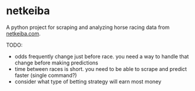 # netkeiba

A python project for scraping and analyzing horse racing data from [netkeiba.com](http://www.netkeiba.com/).

TODO:
- odds frequently change just before race. you need a way to handle that change before making predictions
- time between races is short. you need to be able to scrape and predict faster (single command?)
- consider what type of betting strategy will earn most money
